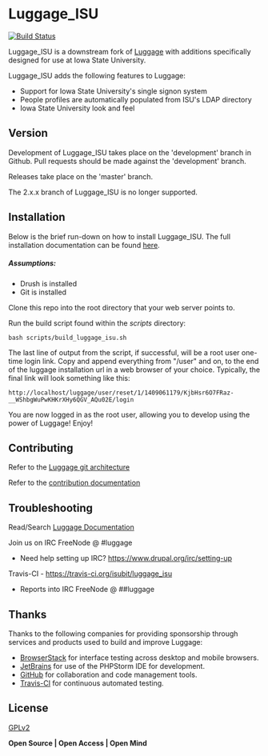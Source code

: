Luggage_ISU
=========
[![Build Status](https://travis-ci.org/isubit/luggage_isu.svg?branch=master "Build Status")](http://travis-ci.org/isubit/luggage_isu)

Luggage_ISU is a downstream fork of [Luggage](https://github.com/isubit/luggage) with additions specifically designed for use at Iowa State University.

Luggage_ISU adds the following features to Luggage:
* Support for Iowa State University's single signon system
* People profiles are automatically populated from ISU's LDAP directory
* Iowa State University look and feel

Version
----
Development of Luggage_ISU takes place on the 'development' branch in Github. Pull requests should be made against the 'development' branch.

Releases take place on the 'master' branch.

The 2.x.x branch of Luggage_ISU is no longer supported.

Installation
--------------

Below is the brief run-down on how to install Luggage_ISU. The full installation documentation can be found [here](http://luggagedocs.info/installing-luggage-scratch).

##### Assumptions:
* Drush is installed
* Git is installed

Clone this repo into the root directory that your web server points to.

Run the build script found within the *scripts* directory:
```
bash scripts/build_luggage_isu.sh
```

The last line of output from the script, if successful, will be a root user one-time login link. Copy and append everything from "/user" and on, to the end of the luggage installation url in a web browser of your choice. Typically, the final link will look something like this:
```
http://localhost/luggage/user/reset/1/1409061179/KjbHsr6O7FRaz-__WShbgWuPwKHKrXHy6QGV_AQu02E/login
```

You are now logged in as the root user, allowing you to develop using the power of Luggage! Enjoy!

Contributing
----

Refer to the [Luggage git architecture](http://luggagedocs.info/comprehensive-code-flow-management)

Refer to the [contribution documentation](http://luggagedocs.info/luggage-development)

Troubleshooting
----

Read/Search [Luggage Documentation][]

Join us on IRC FreeNode @ #luggage
* Need help setting up IRC? https://www.drupal.org/irc/setting-up

Travis-CI - https://travis-ci.org/isubit/luggage_isu
* Reports into IRC FreeNode @  ##luggage

Thanks
----
Thanks to the following companies for providing sponsorship through services and products used to build and improve Luggage:
- [BrowserStack](https://www.browserstack.com) for interface testing across desktop and mobile browsers.
- [JetBrains](https://www.jetbrains.com/phpstorm/) for use of the PHPStorm IDE for development.
- [GitHub](https://github.com) for collaboration and code management tools.
- [Travis-CI](https://travis-ci.org/) for continuous automated testing.

License
----

[GPLv2][]


**Open Source | Open Access | Open Mind**

[Drupal]:http://drupal.org/
[Drush]:https://github.com/drush-ops/drush
[Ckeditor]:http://ckeditor.com/
[Flexslider2]:http://flexslider.woothemes.com/
[Apache Solr]:http://lucene.apache.org/solr/
[Shibboleth]:https://shibboleth.net/
[GPLv2]:http://www.gnu.org/licenses/gpl-2.0.html
[Travis]:https://travis-ci.org/isubit/luggage.svg?branch=master
[Luggage ISU]:https://github.com/isubit/luggage_isu
[Luggage Documentation]:http://luggagedocs.info/
